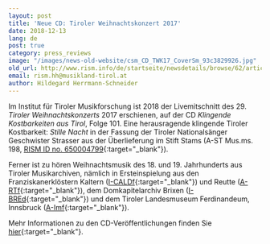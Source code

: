 ```yaml
---
layout: post
title: 'Neue CD: Tiroler Weihnachtskonzert 2017'
date: 2018-12-13
lang: de
post: true
category: press_reviews
image: "/images/news-old-website/csm_CD_TWK17_CoverSm_93c3829926.jpg"
old_url: http://www.rism.info/de/startseite/newsdetails/browse/62/article/64/new-cd-tiroler-weihnachtskonzert-2017.html
email: rism.hh@musikland-tirol.at
author: Hildegard Herrmann-Schneider
---
```



Im Institut für Tiroler Musikforschung ist 2018 der Livemitschnitt des 29. _Tiroler Weihnachtskonzerts_ 2017 erschienen, auf der CD _Klingende Kostbarkeiten aus Tirol_, Folge 101. Eine herausragende klingende Tiroler Kostbarkeit: _Stille Nacht_ in der Fassung der Tiroler Nationalsänger Geschwister Strasser aus der Überlieferung im Stift Stams (A-ST Mus.ms. 198, [RISM ID no. 650004799](https://opac.rism.info/search?id=650004799&View=rism){:target="_blank"}).

Ferner ist zu hören Weihnachtsmusik des 18. und 19. Jahrhunderts aus Tiroler Musikarchiven, nämlich in Ersteinspielung aus den Franziskanerklöstern Kaltern ([I-CALDf](https://opac.rism.info/search?View=rism&siglum=I-CALDf){:target="_blank"}) und Reutte ([A-RTf](https://opac.rism.info/search?View=rism&siglum=A-RTf){:target="_blank"}), dem Domkapitelarchiv Brixen ([I-BREd](https://opac.rism.info/search?View=rism&siglum=I-BREd){:target="_blank"}) und dem Tiroler Landesmuseum Ferdinandeum, Innsbruck ([A-Imf](https://opac.rism.info/search?View=rism&siglum=A-Imf){:target="_blank"}).

Mehr Informationen zu den CD-Veröffentlichungen finden Sie [hier](http://cdeditionen.musikland-tirol.at/content/cd-editionen-2018/klingende-kostbarkeiten-aus-tirol-101.html){:target="_blank"}.



<script type="text/javascript">var switchTo5x=true;</script><script type="text/javascript" src="http://w.sharethis.com/button/buttons.js"></script><script type="text/javascript">stLight.options({publisher: "9b601438-1ce1-49d8-bfd7-9cff5df54c17", doNotHash: false, doNotCopy: false, hashAddressBar: false});</script>